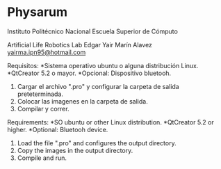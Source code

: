 # Physarum

Instituto Politécnico Nacional
Escuela Superior de Cómputo
      
Artificial Life Robotics Lab
Edgar Yair Marín Alavez 
yairma.ipn95@hotmail.com


Requisitos:
*Sistema operativo ubuntu o alguna distribución Linux.
*QtCreator 5.2 o mayor.
*Opcional: Dispositivo bluetooh.

1) Cargar el archivo ".pro" y configurar la carpeta de salida preteterminada.
2) Colocar las imagenes en la carpeta de salida.
3) Compilar y correr.

Requirements:
*SO ubuntu or other Linux distribution.
*QtCreator 5.2 or higher.
*Optional: Bluetooh device.

1) Load the file ".pro" and configures the output directory.
2) Copy the images in the output directory.
3) Compile and run.
